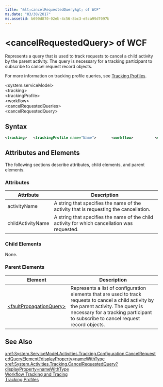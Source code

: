 ```yaml
---
title: "&lt;cancelRequestedQuery&gt; of WCF"
ms.date: "03/30/2017"
ms.assetid: b690d870-02eb-4c56-8bc3-e5ca99d7097b
---
```

# &lt;cancelRequestedQuery&gt; of WCF
Represents a query that is used to track requests to cancel a child activity by the parent activity. The query is necessary for a tracking participant to subscribe to cancel request record objects.  

 For more information on tracking profile queries, see [Tracking Profiles](../../../../../docs/framework/windows-workflow-foundation/tracking-profiles.md).  

 \<system.serviceModel>  
\<tracking>  
\<trackingProfile>  
\<workflow>  
\<cancelRequestedQueries>  
\<cancelRequestedQuery>  

## Syntax  

```xml
<tracking>   <trackingProfile name="Name">       <workflow>          <cancelRequestQueries>             <cancelRequestQuery activityName="String"                 childActivityName="String"/>          </cancelRequestQueries>       </workflow>   </trackingProfile></tracking>  
```

## Attributes and Elements  
 The following sections describe attributes, child elements, and parent elements.  

### Attributes  


|Attribute|Description|  
|---------------|-----------------|  
|activityName|A string that specifies the name of the activity that is requesting the cancellation.|  
|childActivityName|A string that specifies the name of the child activity for which cancellation was requested.|  

### Child Elements  
 None.  

### Parent Elements  


|Element|Description|  
|-------------|-----------------|  
|[\<faultPropagationQuery>](../../../../../docs/framework/configure-apps/file-schema/windows-workflow-foundation/faultpropagationquery.md)|Represents a list of configuration elements that are used to track requests to cancel a child activity by the parent activity. The query is necessary for a tracking participant to subscribe to cancel request record objects.|  

## See Also  
 <xref:System.ServiceModel.Activities.Tracking.Configuration.CancelRequestedQueryElement?displayProperty=nameWithType>       
 <xref:System.Activities.Tracking.CancelRequestedQuery?displayProperty=nameWithType>     
 [Workflow Tracking and Tracing](../../../../../docs/framework/windows-workflow-foundation/workflow-tracking-and-tracing.md)  
 [Tracking Profiles](../../../../../docs/framework/windows-workflow-foundation/tracking-profiles.md)
